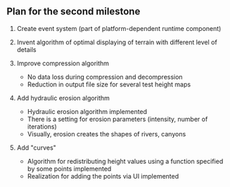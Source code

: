 ## Plan for the second milestone

1. Create event system (part of platform-dependent runtime component)
1. Invent algorithm of optimal displaying of terrain with different level of details
1. Improve compression algorithm
    - No data loss during compression and decompression
    - Reduction in output file size for several test height maps
1. Add hydraulic erosion algorithm
    - Hydraulic erosion algorithm implemented
    - There is a setting for erosion parameters (intensity, number of iterations)
    - Visually, erosion creates the shapes of rivers, canyons

1. Add "curves"
    - Algorithm for redistributing height values ​​using a function specified by some points implemented
    - Realization for adding the points via UI implemented

